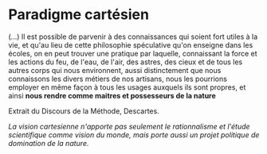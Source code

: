 # Paradigme cartésien

(...) Il est possible de parvenir à des connaissances qui soient fort utiles à la vie, et qu'au lieu de cette philosophie spéculative qu'on enseigne dans les écoles, on en peut trouver une pratique par laquelle, connaissant la force et les actions du feu, de l'eau, de l'air, des astres, des cieux et de tous les autres corps qui nous environnent, aussi distinctement que nous connaissons les divers métiers de nos artisans, nous les pourrions employer en même façon à tous les usages auxquels ils sont propres, et ainsi __nous rendre comme maitres et possesseurs de la nature__

Extrait du Discours de la Méthode, Descartes.

_La vision cartesienne n'apporte pas seulement le rationnalisme et l'étude scientifique comme vision du monde, mais porte aussi un projet politique de domination de la nature._
